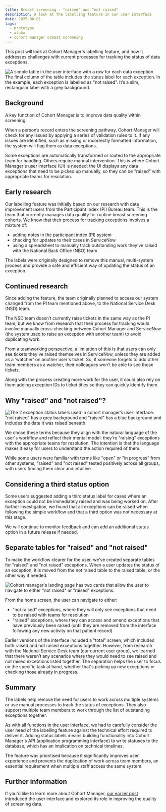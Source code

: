```yaml
---
title: Breast screening - "raised" and "not raised"
description: A look at the labelling feature in our user interface
date: 2025-08-01
tags:
  - prototype
  - alpha
  - cohort manager breast screening
---
```


This post will look at Cohort Manager's labelling feature, and how it addresses challenges with current processes for tracking the status of data exceptions.

![A simple table in the user interface with a row for each data exception. The final column of the table includes the status label for each exception. In the example, each exception is labelled as "not raised". It’s a slim, rectangular label with a grey background.](status-labels-table-view.png "In the prototype, data exceptions appear in a simple table, with a row for each one. The final column of the table is for the exception status, and this includes a label of either 'raised' or 'not raised'.")

## Background 

A key function of Cohort Manager is to improve data quality within screening.  

When a person’s record enters the screening pathway, Cohort Manager will check for any issues by applying a series of validation rules to it. If any issues are identified, such as missing or incorrectly formatted information, the system will flag them as data exceptions. 

Some exceptions are automatically transformed or routed to the appropriate team for handling. Others require manual intervention. This is where Cohort Manager's user interface (UI) is needed: the UI displays any data exceptions that need to be picked up manually, so they can be "raised" with appropriate teams for resolution.

## Early research  

Our labelling feature was initially based on our research with data improvement users from the Participant Index (PI) Bureau team. This is the team that currently manages data quality for routine breast screening cohorts. We know that their process for tracking exceptions involves a mixture of: 

- adding notes in the participant index (PI) system 
- checking for updates to their cases in ServiceNow 
- using a spreadsheet to manually track outstanding work they’ve raised with the National Back Office (NBO) team 

The labels were originally designed to remove this manual, multi-system process and provide a safe and efficient way of updating the status of an exception. 

## Continued research 

Since adding the feature, the team originally planned to access our system changed from the PI team mentioned above, to the National Service Desk (NSD) team.  

The NSD team doesn’t currently raise tickets in the same way as the PI team, but we know from research that their process for tracking would involve manually cross-checking between Cohort Manager and ServiceNow (the system used to raise an exception with another team) to avoid duplicating work. 

From a teamworking perspective, a limitation of this is that users can only see tickets they've raised themselves in ServiceNow, unless they are added as a 'watcher' on another user's ticket. So, if someone forgets to add other team members as a watcher, their colleagues won't be able to see those tickets.  

Along with the process creating more work for the user, it could also rely on them adding exception IDs to ticket titles so they can quickly identify them. 

## Why "raised" and "not raised"? 

![The 2 exception status labels used in cohort manager’s user interface: "not raised" has a grey background and "raised" has a blue background and includes the date it was raised beneath.](status-labels-raised-and-not-raised.png) 

We chose these terms because they align with the natural language of the user's workflow and reflect their mental model: they're "raising" exceptions with the appropriate teams for resolution. The intention is that the language makes it easy for users to understand the action required of them. 

While some users were familiar with terms like "open" or "in progress" from other systems, "raised" and "not raised" tested positively across all groups, with users finding them clear and intuitive. 

## Considering a third status option 

Some users suggested adding a third status label for cases where an exception could not be immediately raised and was being worked on. After further investigation, we found that all exceptions can be raised when following the simple workflow and that a third option was not necessary at this stage. 

We will continue to monitor feedback and can add an additional status option in a future release if needed. 

## Separate tables for "raised" and "not raised" 

To make the workflow clearer for the user, we've created separate tables for "raised" and "not raised" exceptions. When a user updates the status of an exception, it is moved from the not raised table to the raised table, or the other way if needed.  

![Cohort manager's landing page has two cards that allow the user to navigate to either "not raised" or "raised" exceptions.](status-labels-home-page.png) 

From the home screen, the user can navigate to either:  

- "not raised" exceptions, where they will only see exceptions that need to be raised with teams for resolution  
- "raised" exceptions, where they can access and amend exceptions that have previously been raised (until they are removed from the interface following any new activity on that patient record)  

Earlier versions of the interface included a "total" screen, which included both raised and not raised exceptions together. However, from research with the National Service Desk team (our current user group), we learned that there weren’t any scenarios where they would need to see raised and not raised exceptions listed together. The separation helps the user to focus on the specific task at hand, whether that's picking up new exceptions or checking those already in progress. 

## Summary  

The labels help remove the need for users to work across multiple systems or use manual processes to track the status of exceptions. They also support multiple team members to work through the list of outstanding exceptions together.  

As with all functions in the user interface, we had to carefully consider the user need of the labelling feature against the technical effort required to deliver it. Adding status labels means building functionality into Cohort Manager's API (application programming interface) to write statuses to the database, which has an implication on technical timelines.  

The feature was prioritised because it significantly improves user experience and prevents the duplication of work across team members, an essential requirement when multiple staff access the same system. 

## Further information 

If you'd like to learn more about Cohort Manager, [our earlier post](/cohort-manager/2025/06/cohort-manager-our-first-prototype/) introduced the user interface and explored its role in improving the quality of screening data. 